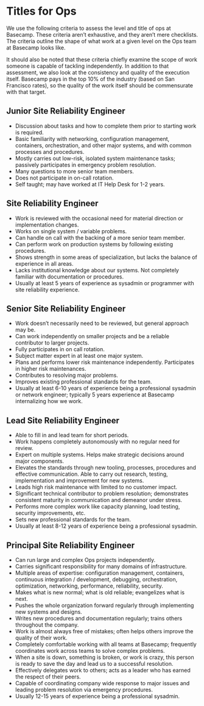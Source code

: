 # Titles for Ops

We use the following criteria to assess the level and title of ops at Basecamp. These criteria aren’t exhaustive, and they aren’t mere checklists. The criteria outline the shape of what work at a given level on the Ops team at Basecamp looks like.

It should also be noted that these criteria chiefly examine the scope of work someone is capable of tackling independently. In addition to that assessment, we also look at the consistency and quality of the execution itself. Basecamp pays in the top 10% of the industry (based on San Francisco rates), so the quality of the work itself should be commensurate with that target.

## Junior Site Reliability Engineer

* Discussion about tasks and how to complete them prior to starting work is required.
* Basic familiarity with networking, configuration management, containers, orchestration, and other major systems, and with common processes and procedures.
* Mostly carries out low-risk, isolated system maintenance tasks; passively participates in emergency problem resolution.
* Many questions to more senior team members.
* Does not participate in on-call rotation.
* Self taught; may have worked at IT Help Desk for 1-2 years.

## Site Reliability Engineer

* Work is reviewed with the occasional need for material direction or implementation changes.
* Works on single system / variable problems.
* Can handle on call with the backing of a more senior team member.
* Can perform work on production systems by following existing procedures.
* Shows strength in some areas of specialization, but lacks the balance of experience in all areas.
* Lacks institutional knowledge about our systems. Not completely familiar with documentation or procedures.
* Usually at least 5 years of experience as sysadmin or programmer with site reliability experience.

## Senior Site Reliability Engineer

* Work doesn’t necessarily need to be reviewed, but general approach may be.
* Can work independently on smaller projects and be a reliable contributor to larger projects.
* Fully participates in on call rotation.
* Subject matter expert in at least one major system.
* Plans and performs lower risk maintenance independently. Participates in higher risk maintenances.
* Contributes to resolving major problems.
* Improves existing professional standards for the team.
* Usually at least 6-10 years of experience being a professional sysadmin or network engineer; typically 5 years experience at Basecamp internalizing how we work.

## Lead Site Reliability Engineer

* Able to fill in and lead team for short periods.
* Work happens completely autonomously with no regular need for review.
* Expert on multiple systems. Helps make strategic decisions around major components.
* Elevates the standards through new tooling, processes, procedures and effective communication. Able to carry out research, testing, implementation and improvement for new systems.
* Leads high risk maintenance with limited to no customer impact.
* Significant technical contributor to problem resolution; demonstrates consistent maturity in communication and demeanor under stress.
* Performs more complex work like capacity planning, load testing, security improvements, etc.
* Sets new professional standards for the team.
* Usually at least 8-12 years of experience being a professional sysadmin.

## Principal Site Reliability Engineer

* Can run large and complex Ops projects independently.
* Carries significant responsibility for many domains of infrastructure.
* Multiple areas of expertise: configuration management, containers, continuous integration / development, debugging, orchestration, optimization, networking, performance, reliability, security.
* Makes what is new normal; what is old reliable; evangelizes what is next.
* Pushes the whole organization forward regularly through implementing new systems and designs.
* Writes new procedures and documentation regularly; trains others throughout the company.
* Work is almost always free of mistakes; often helps others improve the quality of their work.
* Completely comfortable working with all teams at Basecamp; frequently coordinates work across teams to solve complex problems.
* When a site is down, something is broken, or work is crazy, this person is ready to save the day and lead us to a successful resolution.
* Effectively delegates work to others; acts as a leader who has earned the respect of their peers.
* Capable of coordinating company wide response to major issues and leading problem resolution via emergency procedures.
* Usually 12-15 years of experience being a professional sysadmin.
